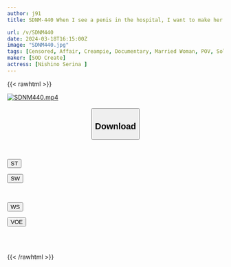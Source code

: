```yaml
---
author: j91
title: SDNM-440 When I see a penis in the hospital, I want to make her feel better by riding her in the cowgirl position.A nurse mom with a Kansai dialect. Serina Nishino, 27 years old. Final chapter. Came to Tokyo from Osaka under the pretense of work. First sleepover affair. Flirty sex all day long with her husband. A mother of one child who speaks Kansai dialect wanted to be gently bullied in cowgirl position by the unbelievable reaction of a masochistic man.

url: /v/SDNM440
date: 2024-03-18T16:15:00Z
image: "SDNM440.jpg"
tags: [Censored, Affair, Creampie, Documentary, Married Woman, POV, Solowork]
maker: [SOD Create]
actress: [Nishino Serina ]
---
```



{{< rawhtml >}}

<div class="video" data-videoid="djXaAQyPGWtk4wp">
    <a href="javascript:;">
        <img src="/v/SDNM440/SDNM440.jpg" width="WIDTH" height="HEIGHT" alt="SDNM440.mp4" loading="lazy">
    </a>
</div>

<script type="text/javascript" src="https://j91.asia/asset/on-demand-st.js"></script>

<br>
  <link rel="stylesheet" href="https://j91.asia/asset/bs5.css">
  
  <center>
  <button class="btn btn-primary" type="button" data-bs-toggle="collapse" data-bs-target=".multi-collapse" aria-expanded="false" aria-controls="multiCollapseExample1 multiCollapseExample2"><h2>Download</h2></button></center>
</p>
<div class="row">
  <div class="col">
    <div class="collapse multi-collapse" id="multiCollapseExample1">
      <div class="card card-body">
	      	      <br>
<div class="buttons">  
<p><a href="https://streamtape.to/v/djXaAQyPGWtk4wp" target="_blank"><button class="btn-hover color-3"><i class="fa fa-download"></i> ST</button></a></p>
<p><a href="https://asnwish.com/b7jqq4pjc7w9" target="_blank"><button class="btn-hover color-2"><i class="fa fa-download"></i> SW</button></a></p></div>
    </div>
  </div>
</div>
  <div class="col">
    <div class="collapse multi-collapse" id="multiCollapseExample2">
      <div class="card card-body">
	      <br>
<div class="buttons">
<p><a href="https://wolfstream.tv/bxw8ek7uir43"><button class="btn-hover color-9"><i class="fa fa-download"></i> WS</button></a></p>
<p><a href="javascript:;"><button class="btn-hover color-8"><i class="fa fa-download"></i> VOE</button></a></p></div>
<br><br>
      </div>
    </div>
  </div>
</div>

{{< /rawhtml >}}